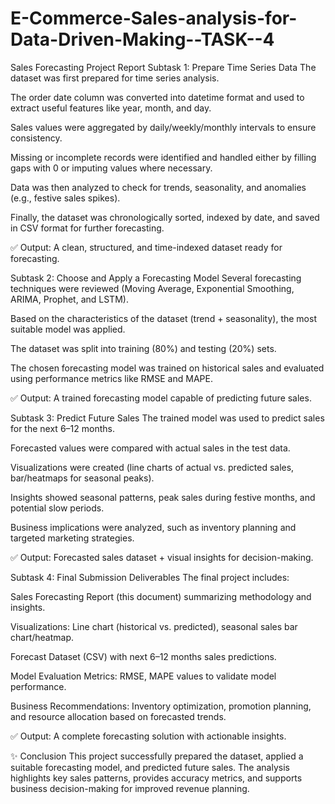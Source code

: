 # E-Commerce-Sales-analysis-for-Data-Driven-Making--TASK--4
Sales Forecasting Project Report
Subtask 1: Prepare Time Series Data
The dataset was first prepared for time series analysis.

The order date column was converted into datetime format and used to extract useful features like year, month, and day.

Sales values were aggregated by daily/weekly/monthly intervals to ensure consistency.

Missing or incomplete records were identified and handled either by filling gaps with 0 or imputing values where necessary.

Data was then analyzed to check for trends, seasonality, and anomalies (e.g., festive sales spikes).

Finally, the dataset was chronologically sorted, indexed by date, and saved in CSV format for further forecasting.

✅ Output: A clean, structured, and time-indexed dataset ready for forecasting.

Subtask 2: Choose and Apply a Forecasting Model
Several forecasting techniques were reviewed (Moving Average, Exponential Smoothing, ARIMA, Prophet, and LSTM).

Based on the characteristics of the dataset (trend + seasonality), the most suitable model was applied.

The dataset was split into training (80%) and testing (20%) sets.

The chosen forecasting model was trained on historical sales and evaluated using performance metrics like RMSE and MAPE.

✅ Output: A trained forecasting model capable of predicting future sales.

Subtask 3: Predict Future Sales
The trained model was used to predict sales for the next 6–12 months.

Forecasted values were compared with actual sales in the test data.

Visualizations were created (line charts of actual vs. predicted sales, bar/heatmaps for seasonal peaks).

Insights showed seasonal patterns, peak sales during festive months, and potential slow periods.

Business implications were analyzed, such as inventory planning and targeted marketing strategies.

✅ Output: Forecasted sales dataset + visual insights for decision-making.

Subtask 4: Final Submission Deliverables
The final project includes:

Sales Forecasting Report (this document) summarizing methodology and insights.

Visualizations: Line chart (historical vs. predicted), seasonal sales bar chart/heatmap.

Forecast Dataset (CSV) with next 6–12 months sales predictions.

Model Evaluation Metrics: RMSE, MAPE values to validate model performance.

Business Recommendations: Inventory optimization, promotion planning, and resource allocation based on forecasted trends.

✅ Output: A complete forecasting solution with actionable insights.

✨ Conclusion
This project successfully prepared the dataset, applied a suitable forecasting model, and predicted future sales. The analysis highlights key sales patterns, provides accuracy metrics, and supports business decision-making for improved revenue planning.
